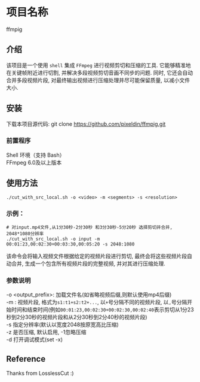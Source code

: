 # 项目名称
ffmpig

## 介绍
该项目是一个使用 `shell` 集成 `FFmpeg` 进行视频剪切和压缩的工具. 它能够精准地在关键帧附近进行切割, 并解决多段视频剪切音画不同步的问题. 同时, 它还会自动合并多段视频片段, 对最终输出视频进行压缩处理并尽可能保留质量, 以减小文件大小.  

## 安装
下载本项目源代码:
git clone https://github.com/pixeldin/ffmpig.git
### 前置程序
Shell 环境（支持 Bash）  
FFmpeg 6.0及以上版本

## 使用方法
```
./cut_with_src_local.sh -o <video> -m <segments> -s <resolution>
```
### 示例：
```
# 对input.mp4文件,从1分30秒-2分30秒 和3分30秒-5分20秒 选择剪切并合并, 2048*1080分辨率
./cut_with_src_local.sh -o input -m 00:01:23,00:02:30+00:03:30,00:05:20 -s 2048:1080
```
该命令会将输入视频文件根据给定的视频片段进行剪切, 最终会将这些视频片段自动合并, 生成一个包含所有视频片段的完整视频, 并对其进行压缩处理.
### 参数说明
-o <output_prefix>: 加载文件名(如省略视频后缀,则默认使用mp4后缀)  
-m <segments>: 视频片段, 格式为`s1:t1+s2:t2+...`, 以`+`号分隔不同的视频片段, 以`,`号分隔开始时间和结束时间(例如`00:01:23,00:02:30+00:02:30,00:02:40`表示剪切从1分23秒到2分30秒的视频片段和从2分30秒到2分40秒的视频片段)  
-s 指定分辨率(默认以宽度2048按原宽高比压缩)  
-z 是否压缩, 默认启用, -1忽略压缩  
-d 打开调试模式(set -x)  

## Reference
Thanks from LosslessCut :)
